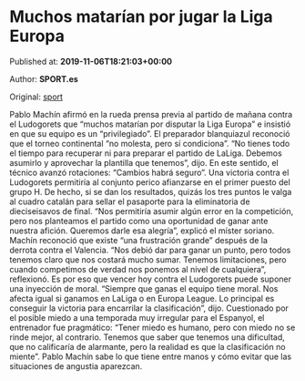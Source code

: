 
# Muchos matarían por jugar la Liga Europa

Published at: **2019-11-06T18:21:03+00:00**

Author: **SPORT.es**

Original: [sport](https://www.sport.es/es/noticias/espanyol/mucho-matarian-por-jugar-liga-europa-7717051)

Pablo Machín afirmó en la rueda prensa previa al partido de mañana contra el Ludogorets que “muchos matarían por disputar la Liga Europa&rdquor; e insistió en que su equipo es un “privilegiado&rdquor;.
El preparador blanquiazul reconoció que el torneo continental “no molesta, pero sí condiciona&rdquor;. “No tienes todo el tiempo para recuperar ni para preparar el partido de LaLiga. Debemos asumirlo y aprovechar la plantilla que tenemos&rdquor;, dijo. En este sentido, el técnico avanzó rotaciones: “Cambios habrá seguro&rdquor;.
Una victoria contra el Ludogorets permitiría al conjunto perico afianzarse en el primer puesto del grupo H. De hecho, si se dan los resultados, quizás los tres puntos le valga al cuadro catalán para sellar el pasaporte para la eliminatoria de dieciseisavos de final. “Nos permitiría asumir algún error en la competición, pero nos planteamos el partido como una oportunidad de ganar ante nuestra afición. Queremos darle esa alegría&rdquor;, explicó el míster soriano.
Machín reconoció que existe “una frustración grande&rdquor; después de la derrota contra el Valencia. “Nos debió dar para ganar un punto, pero todos tenemos claro que nos costará mucho sumar. Tenemos limitaciones, pero cuando competimos de verdad nos ponemos al nivel de cualquiera&rdquor;, reflexionó.
Es por eso que vencer hoy contra el Ludogorets puede suponer una inyección de moral. “Siempre que ganas el equipo tiene moral. Nos afecta igual si ganamos en LaLiga o en Europa League. Lo principal es conseguir la victoria para encarrilar la clasificación&rdquor;, dijo.
Cuestionado por el posible miedo a una temporada muy irregular para el Espanyol, el entrenador fue pragmático: “Tener miedo es humano, pero con miedo no se rinde mejor, al contrario. Tenemos que saber que tenemos una dificultad, que no calificaría de alarmante, pero la realidad es que la clasificación no miente&rdquor;. Pablo Machín sabe lo que tiene entre manos y cómo evitar que las situaciones de angustia aparezcan.
